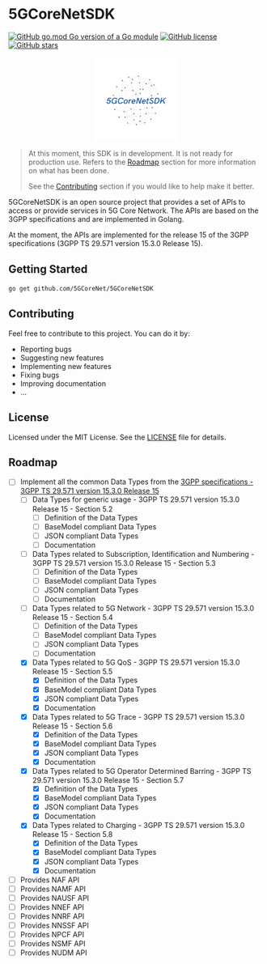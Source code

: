 # 5GCoreNetSDK

[![GitHub go.mod Go version of a Go module](https://img.shields.io/github/go-mod/go-version/5GCoreNet/5GCoreNetSDK.svg)](https://github.com/5GCoreNet/5GCoreNetSDK)
[![GitHub license](https://badgen.net/github/license/5GCoreNet/5GCoreNetSDK)](https://github.com/5GCoreNet/5GCoreNetSDK/blob/main/LICENSE)
[![GitHub stars](https://img.shields.io/github/stars/5GCoreNet/5GCoreNetSDK.svg?style=social&label=Star&maxAge=2592000)](https://github.com/5GCoreNet/5GCoreNetSDK)

<p align="center" width="100%">
    <img width="33%" src="https://raw.githubusercontent.com/5GCoreNet/5GCoreNetSDK-doc/main/5gcorenetsdk-logo.png"> 
</p>

> At this moment, this SDK is in development. It is not ready for production use.
> Refers to the [Roadmap](#roadmap) section for more information on what has been done.
> 
> See the [Contributing](#contributing) section if you would like to help
> make it better.

5GCoreNetSDK is an open source project that provides a set of APIs to access or provide services in 5G Core Network. The APIs are based on the 3GPP specifications and are implemented in Golang.

At the moment, the APIs are implemented for the release 15 of the 3GPP specifications (3GPP TS 29.571 version 15.3.0 Release 15). 

## Getting Started

```bash
go get github.com/5GCoreNet/5GCoreNetSDK
```


## Contributing
Feel free to contribute to this project. You can do it by:
- Reporting bugs
- Suggesting new features
- Implementing new features
- Fixing bugs
- Improving documentation
- ...

## License
Licensed under the MIT License. See the [LICENSE](LICENSE) file for details.

## Roadmap

- [ ] Implement all the common Data Types from the [3GPP specifications - 3GPP TS 29.571 version 15.3.0 Release 15](https://www.etsi.org/deliver/etsi_ts/129500_129599/129571/15.03.00_60/ts_129571v150300p.pdf)
    - [ ] Data Types for generic usage - 3GPP TS 29.571 version 15.3.0 Release 15 - Section 5.2
        - [ ] Definition of the Data Types
        - [ ] BaseModel compliant Data Types
        - [ ] JSON compliant Data Types
        - [ ] Documentation
    - [ ] Data Types related to Subscription, Identification and Numbering - 3GPP TS 29.571 version 15.3.0 Release 15 - Section 5.3
        - [ ] Definition of the Data Types
        - [ ] BaseModel compliant Data Types
        - [ ] JSON compliant Data Types
        - [ ] Documentation
    - [ ] Data Types related to 5G Network - 3GPP TS 29.571 version 15.3.0 Release 15 - Section 5.4
        - [ ] Definition of the Data Types
        - [ ] BaseModel compliant Data Types
        - [ ] JSON compliant Data Types
        - [ ] Documentation
    - [x] Data Types related to 5G QoS - 3GPP TS 29.571 version 15.3.0 Release 15 - Section 5.5
        - [x] Definition of the Data Types
        - [x] BaseModel compliant Data Types
        - [x] JSON compliant Data Types
        - [x] Documentation
    - [x] Data Types related to 5G Trace - 3GPP TS 29.571 version 15.3.0 Release 15 - Section 5.6
        - [x] Definition of the Data Types
        - [x] BaseModel compliant Data Types
        - [x] JSON compliant Data Types
        - [x] Documentation
    - [x] Data Types related to 5G Operator Determined Barring - 3GPP TS 29.571 version 15.3.0 Release 15 - Section 5.7
        - [x] Definition of the Data Types
        - [x] BaseModel compliant Data Types
        - [x] JSON compliant Data Types
        - [x] Documentation
    - [x] Data Types related to Charging - 3GPP TS 29.571 version 15.3.0 Release 15 - Section 5.8
        - [x] Definition of the Data Types
        - [x] BaseModel compliant Data Types
        - [x] JSON compliant Data Types
        - [x] Documentation
- [ ] Provides NAF API
- [ ] Provides NAMF API
- [ ] Provides NAUSF API
- [ ] Provides NNEF API
- [ ] Provides NNRF API
- [ ] Provides NNSSF API
- [ ] Provides NPCF API
- [ ] Provides NSMF API
- [ ] Provides NUDM API
